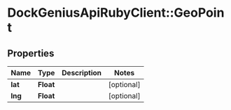 # DockGeniusApiRubyClient::GeoPoint

## Properties
Name | Type | Description | Notes
------------ | ------------- | ------------- | -------------
**lat** | **Float** |  | [optional] 
**lng** | **Float** |  | [optional] 


